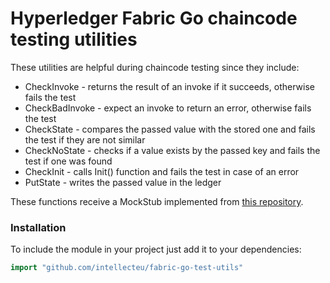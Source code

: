 # Hyperledger Fabric Go chaincode testing utilities

These utilities are helpful during chaincode testing since they include:

*  CheckInvoke - returns the result of an invoke if it succeeds, otherwise fails the test
*  CheckBadInvoke - expect an invoke to return an error, otherwise fails the test
*  CheckState - compares the passed value with the stored one and fails the test if they are not similar
*  CheckNoState - checks if a value exists by the passed key and fails the test if one was found
*  CheckInit - calls Init() function and fails the test in case of an error
*  PutState - writes the passed value in the ledger

These functions receive a MockStub implemented from [this repository](https://bitbucket.org/yurii_uhlanov_intellecteu/fabric-go-mockstub-impl/).

### Installation
To include the module in your project just add it to your dependencies:
```Go
import "github.com/intellecteu/fabric-go-test-utils"
```

